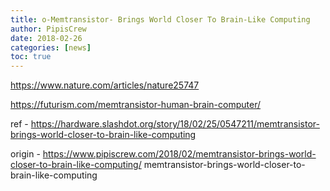 ```yaml
---
title: o-Memtransistor- Brings World Closer To Brain-Like Computing
author: PipisCrew
date: 2018-02-26
categories: [news]
toc: true
---
```


https://www.nature.com/articles/nature25747

https://futurism.com/memtransistor-human-brain-computer/

ref - https://hardware.slashdot.org/story/18/02/25/0547211/memtransistor-brings-world-closer-to-brain-like-computing

origin - https://www.pipiscrew.com/2018/02/memtransistor-brings-world-closer-to-brain-like-computing/ memtransistor-brings-world-closer-to-brain-like-computing